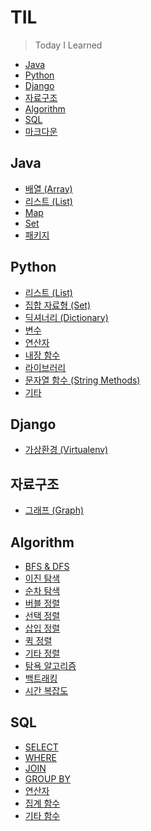 # TIL

> Today I Learned


- [Java](#Java)
- [Python](#Python)
- [Django](#Django)
- [자료구조](#자료구조)
- [Algorithm](#Algorithm)
- [SQL](#SQL)
- [마크다운](https://github.com/yumin25/TIL/blob/master/%EA%B7%B8%20%EC%99%B8/%EB%A7%88%ED%81%AC%EB%8B%A4%EC%9A%B4%20%EC%82%AC%EC%9A%A9%EB%B2%95.md)


## Java
- [배열 (Array)](https://github.com/yumin25/TIL/blob/master/Java/%EB%B0%B0%EC%97%B4.md)
- [리스트 (List)](https://github.com/yumin25/TIL/blob/master/Java/%EB%A6%AC%EC%8A%A4%ED%8A%B8.md)
- [Map](https://github.com/yumin25/TIL/blob/master/Java/Map.md)
- [Set](https://github.com/yumin25/TIL/blob/master/Java/Set.md)
- [패키지](https://github.com/yumin25/TIL/blob/master/Java/%ED%8C%A8%ED%82%A4%EC%A7%80.md)


## Python
- [리스트 (List)](https://github.com/yumin25/TIL/blob/master/Python/%EB%A6%AC%EC%8A%A4%ED%8A%B8%20(list).md)
- [집합 자료형 (Set)](https://github.com/yumin25/TIL/blob/master/Python/%EC%A7%91%ED%95%A9%20%EC%9E%90%EB%A3%8C%ED%98%95%20(set).md)
- [딕셔너리 (Dictionary)](https://github.com/yumin25/TIL/blob/master/Python/%EB%94%95%EC%85%94%EB%84%88%EB%A6%AC%20(dictionary).md)
- [변수](https://github.com/yumin25/TIL/blob/master/Python/%EB%B3%80%EC%88%98.md)
- [연산자](https://github.com/yumin25/TIL/blob/master/Python/%EC%97%B0%EC%82%B0%EC%9E%90.md)
- [내장 함수](https://github.com/yumin25/TIL/blob/master/Python/%EB%82%B4%EC%9E%A5%20%ED%95%A8%EC%88%98.md)
- [라이브러리](https://github.com/yumin25/TIL/blob/master/Python/%EB%9D%BC%EC%9D%B4%EB%B8%8C%EB%9F%AC%EB%A6%AC.md)
- [문자열 함수 (String Methods)](https://github.com/yumin25/TIL/blob/master/Python/String%20Methods.md)
- [기타](https://github.com/yumin25/TIL/blob/master/Python/%EA%B8%B0%ED%83%80.md)


## Django
- [가상환경 (Virtualenv)](https://github.com/yumin25/TIL/blob/master/Django/%EA%B0%80%EC%83%81%ED%99%98%EA%B2%BD(Virtualenv)%20%EC%83%9D%EC%84%B1%20%26%20%EC%A0%81%EC%9A%A9.md)

## 자료구조
- [그래프 (Graph)](https://github.com/yumin25/TIL/blob/master/Data%20Structure/Graph.md)

## Algorithm
- [BFS & DFS](https://github.com/yumin25/TIL/blob/master/Algorithm/BFS%20%26%20DFS.md)
- [이진 탐색](https://github.com/yumin25/TIL/blob/master/Algorithm/%EC%9D%B4%EC%A7%84%20%ED%83%90%EC%83%89.md)
- [순차 탐색](https://github.com/yumin25/TIL/blob/master/Algorithm/%EC%88%9C%EC%B0%A8%20%ED%83%90%EC%83%89.md)
- [버블 정렬](https://github.com/yumin25/TIL/blob/master/Algorithm/%EB%B2%84%EB%B8%94%20%EC%A0%95%EB%A0%AC.md)
- [선택 정렬](https://github.com/yumin25/TIL/blob/master/Algorithm/%EC%84%A0%ED%83%9D%20%EC%A0%95%EB%A0%AC.md)
- [삽입 정렬](https://github.com/yumin25/TIL/blob/master/Algorithm/%EC%82%BD%EC%9E%85%20%EC%A0%95%EB%A0%AC.md)
- [퀵 정렬](https://github.com/yumin25/TIL/blob/master/Algorithm/%ED%80%B5%20%EC%A0%95%EB%A0%AC.md)
- [기타 정렬](https://github.com/yumin25/TIL/blob/master/Algorithm/%EA%B8%B0%ED%83%80%20%EC%A0%95%EB%A0%AC.md)
- [탐욕 알고리즘](https://github.com/yumin25/TIL/blob/master/Algorithm/Greedy%20Algorithm.md)
- [백트래킹](https://github.com/yumin25/TIL/blob/master/Algorithm/%EB%B0%B1%ED%8A%B8%EB%9E%98%ED%82%B9.md)
- [시간 복잡도](https://github.com/yumin25/TIL/blob/master/Algorithm/%EC%8B%9C%EA%B0%84%20%EB%B3%B5%EC%9E%A1%EB%8F%84.md)

## SQL
- [SELECT](https://github.com/yumin25/TIL/blob/master/SQL/SELECT.md)
- [WHERE](https://github.com/yumin25/TIL/blob/master/SQL/WHERE.md)
- [JOIN](https://github.com/yumin25/TIL/blob/master/SQL/JOIN.md)
- [GROUP BY](https://github.com/yumin25/TIL/blob/master/SQL/GROUP%20BY.md)
- [연산자](https://github.com/yumin25/TIL/blob/master/SQL/%EC%97%B0%EC%82%B0%EC%9E%90.md)
- [집계 함수](https://github.com/yumin25/TIL/blob/master/SQL/%EC%A7%91%EA%B3%84%ED%95%A8%EC%88%98.md)
- [기타 함수](https://github.com/yumin25/TIL/blob/master/SQL/%EA%B8%B0%ED%83%80%20%ED%95%A8%EC%88%98.md)
